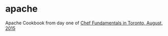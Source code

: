 # apache

Apache Cookbook from day one of [Chef Fundamentals in Toronto, August, 2015](https://www.chef.io/blog/event/2-day-chef-fundamentals-toronto-3/)
